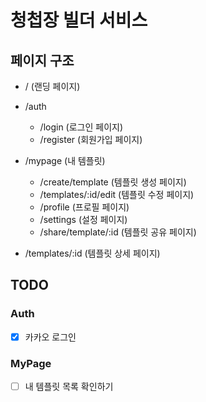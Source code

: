 # 청첩장 빌더 서비스

## 페이지 구조

- / (랜딩 페이지)

- /auth

  - /login (로그인 페이지)
  - /register (회원가입 페이지)

- /mypage (내 템플릿)

  - /create/template (템플릿 생성 페이지)
  - /templates/:id/edit (템플릿 수정 페이지)
  - /profile (프로필 페이지)
  - /settings (설정 페이지)
  - /share/template/:id (템플릿 공유 페이지)

- /templates/:id (템플릿 상세 페이지)

## TODO

### Auth

- [x] 카카오 로그인

### MyPage

- [ ] 내 템플릿 목록 확인하기
